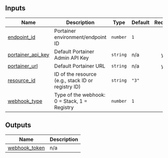 <!-- BEGIN_TF_DOCS -->


## Inputs

| Name | Description | Type | Default | Required |
|------|-------------|------|---------|:--------:|
| <a name="input_endpoint_id"></a> [endpoint\_id](#input\_endpoint\_id) | Portainer environment/endpoint ID | `number` | `1` | no |
| <a name="input_portainer_api_key"></a> [portainer\_api\_key](#input\_portainer\_api\_key) | Default Portainer Admin API Key | `string` | n/a | yes |
| <a name="input_portainer_url"></a> [portainer\_url](#input\_portainer\_url) | Default Portainer URL | `string` | n/a | yes |
| <a name="input_resource_id"></a> [resource\_id](#input\_resource\_id) | ID of the resource (e.g., stack ID or registry ID) | `string` | `"3"` | no |
| <a name="input_webhook_type"></a> [webhook\_type](#input\_webhook\_type) | Type of the webhook: 0 = Stack, 1 = Registry | `number` | `1` | no |

## Outputs

| Name | Description |
|------|-------------|
| <a name="output_webhook_token"></a> [webhook\_token](#output\_webhook\_token) | n/a |
<!-- END_TF_DOCS -->